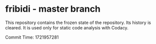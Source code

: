 # fribidi - master branch

This repository contains the frozen state of the repository.
Its history is cleared. It is used only for static code
analysis with Codacy.

Commit Time: 1721957281
